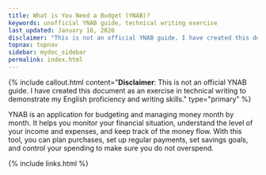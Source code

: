 ```yaml
---
title: What is You Need a Budget (YNAB)?
keywords: unofficial YNAB guide, technical writing exercise
last_updated: January 16, 2020
disclaimer: "This is not an official YNAB guide. I have created this document to demonstrate my technical writing skills."
topnav: topnav
sidebar: mydoc_sidebar
permalink: index.html
---
```


{% include callout.html content="**Disclaimer**: This is not an official YNAB guide. I have created this document as an exercise in technical writing to demonstrate my English proficiency and writing skills." type="primary" %}

YNAB is an application for budgeting and managing money month by month. It helps you monitor your financial situation, understand the level of your income and expenses, and keep track of the money flow. With this tool, you can plan purchases, set up regular payments, set savings goals, and control your spending to make sure you do not overspend.

{% include links.html %}
